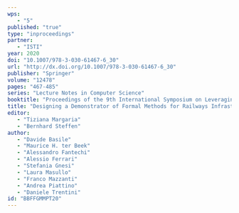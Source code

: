 ```yaml
---
wps: 
   - "5"
published: "true"
type: "inproceedings"
partner: 
   - "ISTI"
year: 2020
doi: "10.1007/978-3-030-61467-6_30"
url: "http://dx.doi.org/10.1007/978-3-030-61467-6_30"
publisher: "Springer"
volume: "12478"
pages: "467-485"
series: "Lecture Notes in Computer Science"
booktitle: "Proceedings of the 9th International Symposium on Leveraging Applications  of Formal Methods, Verification and Validation: Applications (ISoLA 2020), part III"
title: "Designing a Demonstrator of Formal Methods for Railways Infrastructure Managers"
editor: 
   - "Tiziana Margaria"
   - "Bernhard Steffen"
author: 
   - "Davide Basile"
   - "Maurice H. ter Beek"
   - "Alessandro Fantechi"
   - "Alessio Ferrari"
   - "Stefania Gnesi"
   - "Laura Masullo"
   - "Franco Mazzanti"
   - "Andrea Piattino"
   - "Daniele Trentini"
id: "BBFFGMMPT20"
---
```


